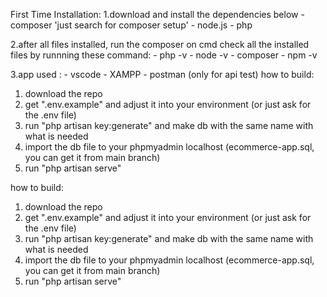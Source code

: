 First Time Installation: 
1.download and install the dependencies below
    - composer 'just search for composer setup'
    - node.js
    - php

2.after all files installed, run the composer on cmd
    check all the installed files by runnning these command:
    - php -v
    - node -v
    - composer
    - npm -v

3.app used :
    - vscode
    - XAMPP
    - postman (only for api test)
    how to build: 
1. download the repo
2. get ".env.example" and adjust it into your environment (or just ask for the .env file)
3. run "php artisan key:generate" and make db with the same name with what is needed
4. import the db file to your phpmyadmin localhost (ecommerce-app.sql, you can get it from main branch) 
5. run "php artisan serve"

how to build: 
1. download the repo
2. get ".env.example" and adjust it into your environment (or just ask for the .env file)
3. run "php artisan key:generate" and make db with the same name with what is needed
4. import the db file to your phpmyadmin localhost (ecommerce-app.sql, you can get it from main branch) 
5. run "php artisan serve"
